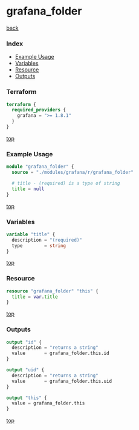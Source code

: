 # grafana_folder

[back](../grafana.md)

### Index

- [Example Usage](#example-usage)
- [Variables](#variables)
- [Resource](#resource)
- [Outputs](#outputs)

### Terraform

```terraform
terraform {
  required_providers {
    grafana = ">= 1.8.1"
  }
}
```

[top](#index)

### Example Usage

```terraform
module "grafana_folder" {
  source = "./modules/grafana/r/grafana_folder"

  # title - (required) is a type of string
  title = null
}
```

[top](#index)

### Variables

```terraform
variable "title" {
  description = "(required)"
  type        = string
}
```

[top](#index)

### Resource

```terraform
resource "grafana_folder" "this" {
  title = var.title
}
```

[top](#index)

### Outputs

```terraform
output "id" {
  description = "returns a string"
  value       = grafana_folder.this.id
}

output "uid" {
  description = "returns a string"
  value       = grafana_folder.this.uid
}

output "this" {
  value = grafana_folder.this
}
```

[top](#index)